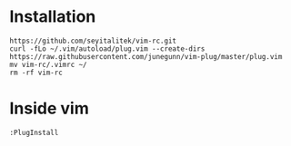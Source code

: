 # Installation

```shell
https://github.com/seyitalitek/vim-rc.git
curl -fLo ~/.vim/autoload/plug.vim --create-dirs https://raw.githubusercontent.com/junegunn/vim-plug/master/plug.vim
mv vim-rc/.vimrc ~/
rm -rf vim-rc

```


# Inside vim
```
:PlugInstall
```
